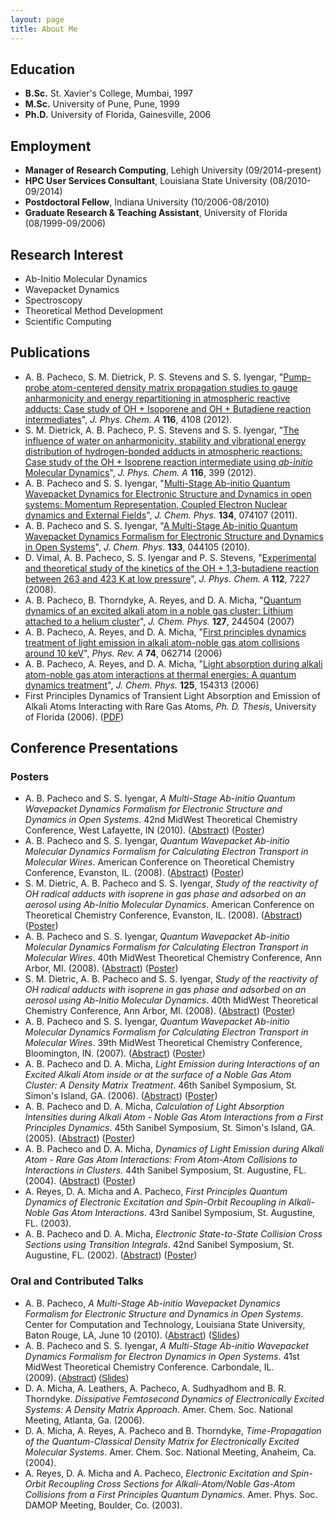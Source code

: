```yaml
---
layout: page
title: About Me
--- 
```


## Education
 * __B.Sc.__ St. Xavier's College, Mumbai, 1997
 * __M.Sc.__ University of Pune, Pune, 1999
 * __Ph.D.__ University of Florida, Gainesville, 2006


## Employment
 * __Manager of Research Computing__, Lehigh University (09/2014-present)
 * __HPC User Services Consultant__, Louisiana State University (08/2010-09/2014)
 * __Postdoctoral Fellow__, Indiana University (10/2006-08/2010)
 * __Graduate Research &amp; Teaching Assistant__, University of Florida (08/1999-09/2006)
	
## Research Interest
 * Ab-Initio Molecular Dynamics
 * Wavepacket Dynamics
 * Spectroscopy
 * Theoretical Method Development
 * Scientific Computing
	
## Publications
 * A. B. Pacheco, S. M. Dietrick, P. S. Stevens and S. S. Iyengar, "<a href="http://pubs.acs.org/doi/abs/10.1021/jp212330e">Pump-probe atom-centered density matrix propagation studies to gauge anharmonicity and energy repartitioning in atmospheric reactive adducts: Case study of OH + Isoporene and OH + Butadiene reaction intermediates</a>", <em>J. Phys. Chem. A</em> <strong>116</strong>, 4108 (2012).
 * S. M. Dietrick, A. B. Pacheco, P. S. Stevens and S. S. Iyengar, "<a href="http://pubs.acs.org/doi/abs/10.1021/jp204511v">The influence of water on anharmonicity, stability and vibrational energy distribution of hydrogen-bonded adducts in atmospheric reactions: Case study of the OH + Isoprene reaction intermediate using <i>ab-initio</i> Molecular Dynamics</a>", <em> J. Phys. Chem. A</em> <strong>116</strong>, 399 (2012).
 * A. B. Pacheco and S. S. Iyengar, "<a href="http://jcp.aip.org/resource/1/jcpsa6/v134/i7/p074107_s1">Multi-Stage Ab-initio Quantum Wavepacket Dynamics for Electronic Structure and Dynamics in open systems: Momentum Representation, Coupled Electron Nuclear dynamics and External Fields</a>", <em>J. Chem. Phys.</em> <strong> 134</strong>, 074107 (2011).
 * A. B. Pacheco and S. S. Iyengar, "<a href="http://jcp.aip.org/resource/1/jcpsa6/v133/i4/p044105_s1">A Multi-Stage Ab-initio Quantum Wavepacket Dynamics Formalism for Electronic Structure and Dynamics in Open Systems</a>", <em>J. Chem. Phys.</em> <strong>133</strong>, 044105 (2010).
 * D. Vimal, A. B. Pacheco, S. S. Iyengar and P. S. Stevens, "<a href="http://pubs.acs.org/doi/abs/10.1021/jp8003882">Experimental and theoretical study of the kinetics of the OH + 1,3-butadiene reaction between 263 and 423 K at low pressure</a>", <em>J. Phys. Chem. A</em> <strong>112</strong>, 7227 (2008).
 * A. B. Pacheco, B. Thorndyke, A. Reyes, and D. A. Micha, "<a href="http://jcp.aip.org/resource/1/jcpsa6/v127/i24/p244504_s1">Quantum dynamics of an excited alkali atom in a noble gas cluster: Lithium attached to a helium cluster</a>", <em>J. Chem. Phys.</em> <strong>127</strong>, 244504 (2007)
 * A. B. Pacheco, A. Reyes, and D. A. Micha, "<a href="http://pra.aps.org/abstract/PRA/v74/i6/e062714">First principles dynamics treatment of light emission in alkali atom-noble gas atom collisions around 10 keV</a>", <em>Phys. Rev. A</em> <strong>74</strong>, 062714 (2006)
 * A. B. Pacheco, A. Reyes, and D. A. Micha, "<a href="http://jcp.aip.org/resource/1/jcpsa6/v125/i15/p154313_s1">Light absorption during alkali atom-noble gas atom interactions at thermal energies: A quantum dynamics treatment</a>", <em>J. Chem. Phys.</em> <strong>125</strong>, 154313 (2006)
 * First Principles Dynamics of Transient Light Absorption and Emission of Alkali Atoms Interacting with Rare Gas Atoms, <i>Ph. D. Thesis</i>, University of Florida (2006). (<a href="https://docs.google.com/open?id=0B8JfYfXf7hnhY2Y4YWY2ZWMtNDQ4ZS00YTg0LWE1NzgtOTQ3OGQzMzRlYjA5">PDF</a>)

## Conference Presentations
### Posters
 * A. B. Pacheco and S. S. Iyengar, <i>A Multi-Stage Ab-initio Quantum Wavepacket Dynamics Formalism for Electronic Structure and Dynamics in Open Systems</i>. 42nd MidWest Theoretical Chemistry Conference, West Lafayette, IN (2010). (<a href="https://docs.google.com/open?id=0B8JfYfXf7hnhYTI2ZGZkNjktZGNkMC00NmQ0LTgyOTAtMGJjYTMxZWNlMTFl">Abstract</a>) (<a href="https://docs.google.com/open?id=0B8JfYfXf7hnhMWI3MDk1NWYtNTQzYi00NDUzLWI5ZjYtMDlhODk5YzJlM2Iw">Poster</a>)
 * A. B. Pacheco and S. S. Iyengar, <i>Quantum Wavepacket Ab-initio Molecular Dynamics Formalism for Calculating Electron Transport in Molecular Wires</i>. American Conference on Theoretical Chemistry Conference, Evanston, IL. (2008). (<a href="https://docs.google.com/open?id=0B8JfYfXf7hnhZDdmMjUyOGQtZDA1ZS00ZWVkLTg1YTAtMGRkMTU5OGZjNTMx">Abstract</a>) (<a href="https://docs.google.com/open?id=0B8JfYfXf7hnhNWJlOWJhMjgtZWIzNS00Nzg2LWE0NDMtYWY5NzVkMzlmODcx">Poster</a>)
 * S. M. Dietric, A. B. Pacheco and S. S. Iyengar, <i>Study of the reactivity of OH radical adducts with isoprene in gas phase and adsorbed on an aerosol using Ab-Initio Molecular Dynamics</i>. American Conference on Theoretical Chemistry Conference, Evanston, IL. (2008). (<a href="https://docs.google.com/open?id=0B8JfYfXf7hnhNmRlMWEzOTUtMzZhMi00ZjkyLWI4OGMtYmIyZTE4NGVjNGNh">Abstract</a>) (<a href="https://docs.google.com/open?id=0B8JfYfXf7hnhZDU1NjkyNTMtZGVmZi00YWU3LWJiMzYtYzdkYzk0YzlhNTQy">Poster</a>)
 * A. B. Pacheco and S. S. Iyengar, <i>Quantum Wavepacket Ab-initio Molecular Dynamics Formalism for Calculating Electron Transport in Molecular Wires</i>. 40th MidWest Theoretical Chemistry Conference, Ann Arbor, MI. (2008). (<a href="https://docs.google.com/open?id=0B8JfYfXf7hnhZDdmMjUyOGQtZDA1ZS00ZWVkLTg1YTAtMGRkMTU5OGZjNTMx">Abstract</a>) (<a href="https://docs.google.com/open?id=0B8JfYfXf7hnhNWJlOWJhMjgtZWIzNS00Nzg2LWE0NDMtYWY5NzVkMzlmODcx">Poster</a>)
 * S. M. Dietric, A. B. Pacheco and S. S. Iyengar, <i>Study of the reactivity of OH radical adducts with isoprene in gas phase and adsorbed on an aerosol using Ab-Initio Molecular Dynamics</i>.&nbsp;40th MidWest Theoretical Chemistry Conference, Ann Arbor, MI. (2008). (<a href="https://docs.google.com/open?id=0B8JfYfXf7hnhNmRlMWEzOTUtMzZhMi00ZjkyLWI4OGMtYmIyZTE4NGVjNGNh">Abstract</a>) (<a href="https://docs.google.com/open?id=0B8JfYfXf7hnhZDU1NjkyNTMtZGVmZi00YWU3LWJiMzYtYzdkYzk0YzlhNTQy">Poster</a>)
 * A. B. Pacheco and S. S. Iyengar, <i>Quantum Wavepacket Ab-initio Molecular Dynamics Formalism for Calculating Electron Transport in Molecular Wires</i>. 39th MidWest Theoretical Chemistry Conference, Bloomington, IN. (2007). (<a href="https://docs.google.com/open?id=0B8JfYfXf7hnhMTAzMDZjMTgtMWY2NC00OGY0LWEyNDItZDllZmI3MTk3Mzdl">Abstract</a>) (<a href="https://docs.google.com/open?id=0B8JfYfXf7hnhMWJmMTZjNGItMjkyNi00OTNmLTgxM2MtYTgwZmM3OTI3MTNi">Poster</a>)
 * A. B. Pacheco and D. A. Micha, <i>Light Emission during Interactions of an Excited Alkali Atom inside or at the surface of a Noble Gas Atom Cluster: A Density Matrix Treatment</i>. 46th Sanibel Symposium, St. Simon's Island, GA. (2006). (<a href="https://docs.google.com/open?id=0B8JfYfXf7hnhZDliMDhkYzctMzU1Ny00YTdkLThjZjMtYjIxY2M3OGEyNTY4">Abstract</a>) (<a href="https://docs.google.com/open?id=0B8JfYfXf7hnhZDA3MjFiOGYtMTMxOS00ZmZlLTkyMjMtOTUzMjM0NzU2N2Qz">Poster</a>)
 * A. B. Pacheco and D. A. Micha, <i>Calculation of Light Absorption Intensities during Alkali Atom - Noble Gas Atom Interactions from a First Principles Dynamics</i>. 45th Sanibel Symposium, St. Simon's Island, GA. (2005). (<a href="https://docs.google.com/open?id=0B8JfYfXf7hnhY2RhYmU3MjgtODgxNi00ZGNhLTg0NTYtMzc5YzUwYjM2OGMz">Abstract</a>) (<a href="https://docs.google.com/open?id=0B8JfYfXf7hnhZmYwOTAxYWUtMTE4Zi00NWRhLWI3MzctMzFiZTA3ZjhiYWQ4">Poster</a>)
 * A. B. Pacheco and D. A. Micha, <i>Dynamics of Light Emission during Alkali Atom - Rare Gas Atom Interactions: From Atom-Atom Collisions to Interactions in Clusters</i>. 44th Sanibel Symposium, St. Augustine, FL. (2004). (<a href="https://docs.google.com/open?id=0B8JfYfXf7hnhMGIwMTkzMmQtODY2Ni00ZTA1LWFjZWYtNThlYjc4ZWE1YjU2">Abstract</a>) (<a href="https://docs.google.com/open?id=0B8JfYfXf7hnhNGUyNzliMDAtZDJmNC00NDg4LWI1MjAtMTY3OWRlYjNiNTk5">Poster</a>)
 * A. Reyes, D. A. Micha and A. Pacheco, <i>First Principles Quantum Dynamics of Electronic Excitation and Spin-Orbit Recoupling in Alkali-Noble Gas Atom Interactions</i>. 43rd Sanibel Symposium, St. Augustine, FL. (2003).
 * A. B. Pacheco and D. A. Micha, <i>Electronic State-to-State Collision Cross Sections using Transition Integrals</i>. 42nd Sanibel Symposium, St. Augustine, FL. (2002). (<a href="https://docs.google.com/open?id=0B8JfYfXf7hnhOWUyMmIwZjAtY2U0Mi00NzBkLWIwZDItMDJhZmY3MjJkYWQx">Abstract</a>) (<a href="https://docs.google.com/open?id=0B8JfYfXf7hnhMWNlMWQyMDctZjllNS00NzllLWEzMTMtNzk5NzU5NGRhNDJh">Poster</a>)

### Oral and Contributed Talks
 * A. B. Pacheco,&nbsp;<i>A Multi-Stage Ab-initio Wavepacket Dynamics Formalism for Electronic Structure and Dynamics in Open Systems</i>. Center for Computation and Technology, Louisiana State University, Baton Rouge, LA, June 10 (2010). (<a href="https://docs.google.com/open?id=0B8JfYfXf7hnhMDgzNzBjMDktY2Y4OC00NmViLTgyNjEtYWRmN2JhNjUwODBj">Abstract</a>) (<a href="https://docs.google.com/open?id=0B8JfYfXf7hnhODZkN2QxYTQtYmJiNi00ZjQ0LWIwOTAtYWVmNjlkZTY4YWE3">Slides</a>)
 * A. B. Pacheco and S. S. Iyengar, <i>A Multi-Stage Ab-initio Wavepacket Dynamics Formalism for Electron Dynamics in Open Systems</i>. 41st MidWest Theoretical Chemistry Conference. Carbondale, IL. (2009).</span><span style="font-family:verdana,sans-serif">&nbsp;(<a href="https://docs.google.com/open?id=0B8JfYfXf7hnhMmRlZDI4NWYtNDNjNy00MmYwLTg3MGItZjViNjk4ZmY3NGE4">Abstract</a>) (<a href="https://docs.google.com/open?id=0B8JfYfXf7hnhNzNjNmY0MzItMjZjZi00YmVhLTk3MDAtMzVjYmFjZWE4Y2Q4">Slides</a>)
 * D. A. Micha, A. Leathers, A. Pacheco, A. Sudhyadhom and B. R. Thorndyke. <i>Dissipative Femtosecond Dynamics of Electronically Excited Systems: A Density Matrix Approach</i>. Amer. Chem. Soc. National Meeting, Atlanta, Ga. (2006).
 * D. A. Micha, A. Reyes, A. Pacheco and B. Thorndyke, <i>Time-Propagation of the Quantum-Classical Density Matrix for Electronically Excited Molecular Systems</i>. Amer. Chem. Soc. National Meeting, Anaheim, Ca. (2004).
 * A. Reyes, D. A. Micha and A. Pacheco, <i>Electronic Excitation and Spin-Orbit Recoupling Cross Sections for Alkali-Atom/Noble Gas-Atom Collisions from a First Principles Quantum Dynamics</i>. Amer. Phys. Soc. DAMOP Meeting, Boulder, Co. (2003).
  
